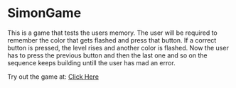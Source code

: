 # SimonGame

This is a game that tests the users memory.
The user will be required to remember the color that gets flashed and press that button. If a correct button is pressed, the level rises and another color is flashed.
Now the user has to press the previous button and then the last one and so on the sequence keeps building untill the user has mad an error.

Try out the game at: [Click Here](https://adititiwari02.github.io/SimonGame/)
